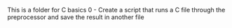 This is a folder for C basics
0 - Create a script that runs a C file through the preprocessor and save the result in another file
